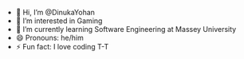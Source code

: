 - 👋 Hi, I’m @DinukaYohan
- 👀 I’m interested in Gaming
- 🌱 I’m currently learning Software Engineering at Massey University
- 😄 Pronouns: he/him
- ⚡ Fun fact: I love coding T-T

<!---
DinukaYohan/DinukaYohan is a ✨ special ✨ repository because its `README.md` (this file) appears on your GitHub profile.
You can click the Preview link to take a look at your changes.
--->
